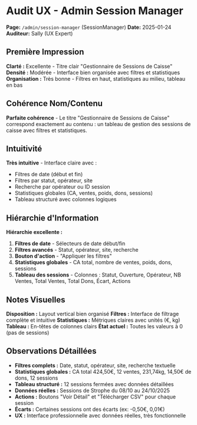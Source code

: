# Audit UX - Admin Session Manager
**Page:** `/admin/session-manager` (SessionManager)
**Date:** 2025-01-24
**Auditeur:** Sally (UX Expert)

## Première Impression
**Clarté :** Excellente - Titre clair "Gestionnaire de Sessions de Caisse"
**Densité :** Modérée - Interface bien organisée avec filtres et statistiques
**Organisation :** Très bonne - Filtres en haut, statistiques au milieu, tableau en bas

## Cohérence Nom/Contenu
**Parfaite cohérence** - Le titre "Gestionnaire de Sessions de Caisse" correspond exactement au contenu : un tableau de gestion des sessions de caisse avec filtres et statistiques.

## Intuitivité
**Très intuitive** - Interface claire avec :
- Filtres de date (début et fin)
- Filtres par statut, opérateur, site
- Recherche par opérateur ou ID session
- Statistiques globales (CA, ventes, poids, dons, sessions)
- Tableau structuré avec colonnes logiques

## Hiérarchie d'Information
**Hiérarchie excellente :**
1. **Filtres de date** - Sélecteurs de date début/fin
2. **Filtres avancés** - Statut, opérateur, site, recherche
3. **Bouton d'action** - "Appliquer les filtres"
4. **Statistiques globales** - CA total, nombre de ventes, poids, dons, sessions
5. **Tableau des sessions** - Colonnes : Statut, Ouverture, Opérateur, NB Ventes, Total Ventes, Total Dons, Écart, Actions

## Notes Visuelles
**Disposition :** Layout vertical bien organisé
**Filtres :** Interface de filtrage complète et intuitive
**Statistiques :** Métriques claires avec unités (€, kg)
**Tableau :** En-têtes de colonnes clairs
**État actuel :** Toutes les valeurs à 0 (pas de sessions)

## Observations Détaillées
- **Filtres complets :** Date, statut, opérateur, site, recherche textuelle
- **Statistiques globales :** CA total 424,50€, 12 ventes, 231,74kg, 14,50€ de dons, 12 sessions
- **Tableau structuré :** 12 sessions fermées avec données détaillées
- **Données réelles :** Sessions de Strophe du 08/10 au 24/10/2025
- **Actions :** Boutons "Voir Détail" et "Télécharger CSV" pour chaque session
- **Écarts :** Certaines sessions ont des écarts (ex: -0,50€, 0,01€)
- **UX :** Interface professionnelle avec données réelles, très fonctionnelle
